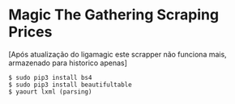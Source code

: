 # Magic The Gathering Scraping Prices

[Após atualização do ligamagic este scrapper não funciona mais, armazenado para historico apenas]

```
$ sudo pip3 install bs4
$ sudo pip3 install beautifultable
$ yaourt lxml (parsing)
```

